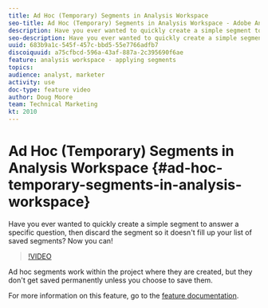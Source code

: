 ```yaml
---
title: Ad Hoc (Temporary) Segments in Analysis Workspace
seo-title: Ad Hoc (Temporary) Segments in Analysis Workspace - Adobe Analytics
description: Have you ever wanted to quickly create a simple segment to answer a specific question, then discard the segment so it doesn't fill up your list of saved segments? Now you can!
seo-description: Have you ever wanted to quickly create a simple segment to answer a specific question, then discard the segment so it doesn't fill up your list of saved segments? Now you can! - Adobe Analytics
uuid: 683b9a1c-545f-457c-bbd5-55e7766adfb7
discoiquuid: a75cfbcd-596a-43af-887a-2c395690f6ae
feature: analysis workspace - applying segments
topics: 
audience: analyst, marketer
activity: use
doc-type: feature video
author: Doug Moore
team: Technical Marketing
kt: 2010
---
```


# Ad Hoc (Temporary) Segments in Analysis Workspace {#ad-hoc-temporary-segments-in-analysis-workspace}

Have you ever wanted to quickly create a simple segment to answer a specific question, then discard the segment so it doesn't fill up your list of saved segments? Now you can!

>[!VIDEO](https://video.tv.adobe.com/v/23978/?quality=12)

Ad hoc segments work within the project where they are created, but they don't get saved permanently unless you choose to save them.

For more information on this feature, go to the [feature documentation](https://marketing.adobe.com/resources/help/en_US/analytics/analysis-workspace/t_freeform-project-segment.html).
